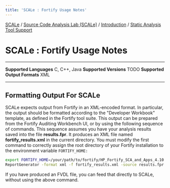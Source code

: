 ```yaml
---
title: 'SCALe : Fortify Usage Notes'
---
```

 [SCALe](index.md) / [Source Code Analysis Lab (SCALe)](Welcome.md) / [Introduction](Introduction.md) / [Static Analysis Tool Support](Static-Analysis-Tool-Support.md)
<!-- <legal> -->
<!-- SCALe version r.6.2.2.2.A -->
<!--  -->
<!-- Copyright 2020 Carnegie Mellon University. -->
<!--  -->
<!-- NO WARRANTY. THIS CARNEGIE MELLON UNIVERSITY AND SOFTWARE ENGINEERING -->
<!-- INSTITUTE MATERIAL IS FURNISHED ON AN "AS-IS" BASIS. CARNEGIE MELLON -->
<!-- UNIVERSITY MAKES NO WARRANTIES OF ANY KIND, EITHER EXPRESSED OR -->
<!-- IMPLIED, AS TO ANY MATTER INCLUDING, BUT NOT LIMITED TO, WARRANTY OF -->
<!-- FITNESS FOR PURPOSE OR MERCHANTABILITY, EXCLUSIVITY, OR RESULTS -->
<!-- OBTAINED FROM USE OF THE MATERIAL. CARNEGIE MELLON UNIVERSITY DOES NOT -->
<!-- MAKE ANY WARRANTY OF ANY KIND WITH RESPECT TO FREEDOM FROM PATENT, -->
<!-- TRADEMARK, OR COPYRIGHT INFRINGEMENT. -->
<!--  -->
<!-- Released under a MIT (SEI)-style license, please see COPYRIGHT file or -->
<!-- contact permission@sei.cmu.edu for full terms. -->
<!--  -->
<!-- [DISTRIBUTION STATEMENT A] This material has been approved for public -->
<!-- release and unlimited distribution.  Please see Copyright notice for -->
<!-- non-US Government use and distribution. -->
<!--  -->
<!-- DM19-1274 -->
<!-- </legal> -->

SCALe : Fortify Usage Notes
============================

  ------------------------------ --------------
  **Supported Languages**        C, C++, Java
  **Supported Versions**         TODO
  **Supported Output Formats**   XML
  ------------------------------ --------------

Formatting Output For SCALe
---------------------------

SCALe expects output from Fortify in an XML-encoded format. In
particular, the output should be formatted according to the "Developer
Workbook" template, as defined in the Fortify tool suite. This output
can be prepared from the Fortify Auditing Workbench UI, or by using the
following sequence of commands. This sequence assumes you have your
analysis results saved into the file **results.fpr**. It produces an XML
file named **fortify\_results.xml** in the current directory. You must
modify the first command to correctly assign the root directory of your
Fortify installation to the environment variable `FORTIFY_HOME:`

```sh
export FORTIFY_HOME=/your/path/to/fortify/HP_Fortify_SCA_and_Apps_4.10
ReportGenerator -format xml -f fortify_results.xml -source results.fpr -template $FORTIFY_HOME/Core/config/reports/DeveloperWorkbook.xml
```

If you have produced an FVDL file, you can feed that directly to
SCALe, without using the above command.
